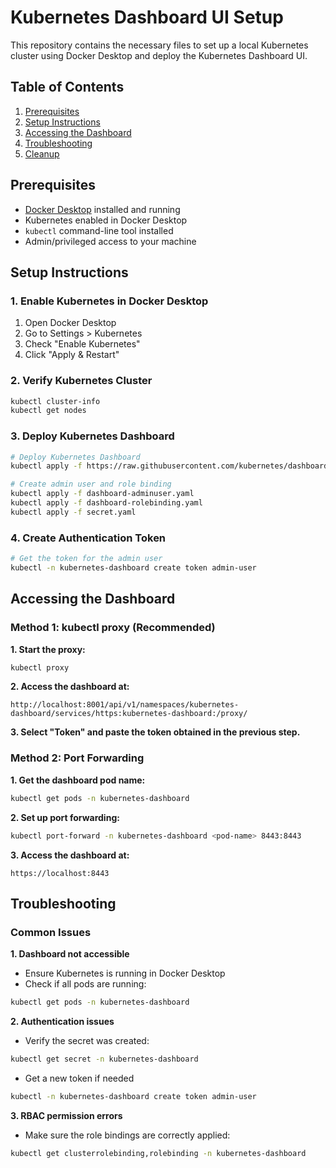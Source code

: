 # Kubernetes Dashboard UI Setup

This repository contains the necessary files to set up a local Kubernetes cluster using Docker Desktop and deploy the Kubernetes Dashboard UI.

## Table of Contents

1. [Prerequisites](#prerequisites)
2. [Setup Instructions](#setup-instructions)
3. [Accessing the Dashboard](#accessing-the-dashboard)
4. [Troubleshooting](#troubleshooting)
5. [Cleanup](#cleanup)

## Prerequisites

- [Docker Desktop](https://www.docker.com/products/docker-desktop) installed and running
- Kubernetes enabled in Docker Desktop
- `kubectl` command-line tool installed
- Admin/privileged access to your machine

## Setup Instructions

### 1. Enable Kubernetes in Docker Desktop

1. Open Docker Desktop
2. Go to Settings > Kubernetes
3. Check "Enable Kubernetes"
4. Click "Apply & Restart"

### 2. Verify Kubernetes Cluster

```bash
kubectl cluster-info
kubectl get nodes
```

### 3. Deploy Kubernetes Dashboard
```bash
# Deploy Kubernetes Dashboard
kubectl apply -f https://raw.githubusercontent.com/kubernetes/dashboard/v2.7.0/aio/deploy/recommended.yaml

# Create admin user and role binding
kubectl apply -f dashboard-adminuser.yaml
kubectl apply -f dashboard-rolebinding.yaml
kubectl apply -f secret.yaml
```

### 4. Create Authentication Token
```bash
# Get the token for the admin user
kubectl -n kubernetes-dashboard create token admin-user
```

## Accessing the Dashboard
### Method 1: kubectl proxy (Recommended)
**1. Start the proxy:**
```bash
kubectl proxy
```

**2. Access the dashboard at:**
```
http://localhost:8001/api/v1/namespaces/kubernetes-dashboard/services/https:kubernetes-dashboard:/proxy/
```
**3. Select "Token" and paste the token obtained in the previous step.**

### Method 2: Port Forwarding
**1. Get the dashboard pod name:**
```bash
kubectl get pods -n kubernetes-dashboard
```
**2. Set up port forwarding:**
```bash
kubectl port-forward -n kubernetes-dashboard <pod-name> 8443:8443
```
**3. Access the dashboard at:**
```
https://localhost:8443
```

## Troubleshooting
### Common Issues
**1. Dashboard not accessible**
- Ensure Kubernetes is running in Docker Desktop
- Check if all pods are running:
```bash
kubectl get pods -n kubernetes-dashboard
```
**2. Authentication issues**
- Verify the secret was created:
```bash
kubectl get secret -n kubernetes-dashboard
```
- Get a new token if needed
```bash
kubectl -n kubernetes-dashboard create token admin-user
```
**3. RBAC permission errors**
- Make sure the role bindings are correctly applied:
```bash
kubectl get clusterrolebinding,rolebinding -n kubernetes-dashboard
```
